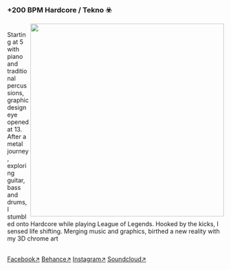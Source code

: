 ### +200 BPM Hardcore / Tekno ☣️ 
<a href="https://www.instagram.com/bayremlikebayrem/" target="_blank"><img src="https://i.imgur.com/eKy5y6d.png" width=450 align="right"/></a>
<p align="left">
</br>
Starting at 5 with piano and traditional percussions, graphic design eye opened at 13. After a metal journey, exploring guitar, bass and drums, I stumbled onto Hardcore while playing League of Legends. Hooked by the kicks, I sensed life shifting. Merging music and graphics, birthed a new reality with my 3D chrome art</p>
</br>
<a href="https://www.facebook.com/HHHHHHHHHHHHHHHHHHHHHHHHHHHHHHHHHHHHHHHHHHHHHHHHXD/" target=”_blank”>Facebook↗</a>
<a href="https://behance.net/bayremtrabelsi" target=”_blank”>Behance↗</a>
<a href="https://www.instagram.com/bayremlikebayrem/" target=”_blank”>Instagram↗</a>
<a href="https://soundcloud.com/exod_starz" target=”_blank”>Soundcloud↗</a>
